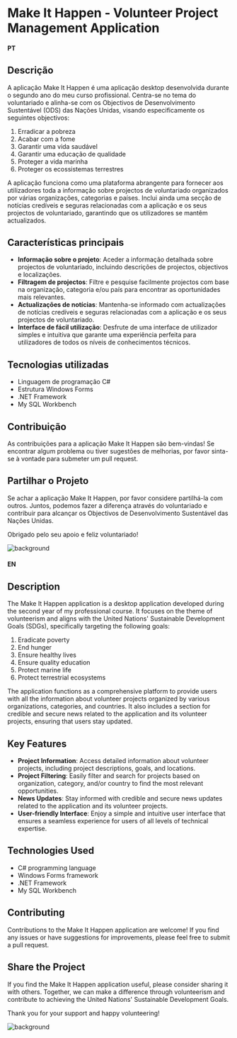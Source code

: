 # Make It Happen - Volunteer Project Management Application

#### PT

## Descrição

A aplicação Make It Happen é uma aplicação desktop desenvolvida durante o segundo ano do meu curso profissional. Centra-se no tema do voluntariado e alinha-se com os Objectivos de Desenvolvimento Sustentável (ODS) das Nações Unidas, visando especificamente os seguintes objectivos:

1. Erradicar a pobreza
2. Acabar com a fome
3. Garantir uma vida saudável
4. Garantir uma educação de qualidade
14. Proteger a vida marinha
15. Proteger os ecossistemas terrestres

A aplicação funciona como uma plataforma abrangente para fornecer aos utilizadores toda a informação sobre projectos de voluntariado organizados por várias organizações, categorias e países. Inclui ainda uma secção de notícias credíveis e seguras relacionadas com a aplicação e os seus projectos de voluntariado, garantindo que os utilizadores se mantêm actualizados.

## Características principais

- **Informação sobre o projeto**: Aceder a informação detalhada sobre projectos de voluntariado, incluindo descrições de projectos, objectivos e localizações.
- **Filtragem de projectos**: Filtre e pesquise facilmente projectos com base na organização, categoria e/ou país para encontrar as oportunidades mais relevantes.
- **Actualizações de notícias**: Mantenha-se informado com actualizações de notícias credíveis e seguras relacionadas com a aplicação e os seus projectos de voluntariado.
- **Interface de fácil utilização**: Desfrute de uma interface de utilizador simples e intuitiva que garante uma experiência perfeita para utilizadores de todos os níveis de conhecimentos técnicos.

## Tecnologias utilizadas

- Linguagem de programação C#
- Estrutura Windows Forms
- .NET Framework
- My SQL Workbench

## Contribuição

As contribuições para a aplicação Make It Happen são bem-vindas! Se encontrar algum problema ou tiver sugestões de melhorias, por favor sinta-se à vontade para submeter um pull request.

## Partilhar o Projeto

Se achar a aplicação Make It Happen, por favor considere partilhá-la com outros. Juntos, podemos fazer a diferença através do voluntariado e contribuir para alcançar os Objectivos de Desenvolvimento Sustentável das Nações Unidas.

Obrigado pelo seu apoio e feliz voluntariado!

![background](https://user-images.githubusercontent.com/58223413/104092609-eec14d00-527c-11eb-89cb-ee99d7fa85ce.JPG)

#### EN

## Description

The Make It Happen application is a desktop application developed during the second year of my professional course. It focuses on the theme of volunteerism and aligns with the United Nations' Sustainable Development Goals (SDGs), specifically targeting the following goals:

1. Eradicate poverty
2. End hunger
3. Ensure healthy lives
4. Ensure quality education
14. Protect marine life
15. Protect terrestrial ecosystems

The application functions as a comprehensive platform to provide users with all the information about volunteer projects organized by various organizations, categories, and countries. It also includes a section for credible and secure news related to the application and its volunteer projects, ensuring that users stay updated.

## Key Features

- **Project Information**: Access detailed information about volunteer projects, including project descriptions, goals, and locations.
- **Project Filtering**: Easily filter and search for projects based on organization, category, and/or country to find the most relevant opportunities.
- **News Updates**: Stay informed with credible and secure news updates related to the application and its volunteer projects.
- **User-friendly Interface**: Enjoy a simple and intuitive user interface that ensures a seamless experience for users of all levels of technical expertise.

## Technologies Used

- C# programming language
- Windows Forms framework
- .NET Framework
- My SQL Workbench

## Contributing

Contributions to the Make It Happen application are welcome! If you find any issues or have suggestions for improvements, please feel free to submit a pull request.

## Share the Project

If you find the Make It Happen application useful, please consider sharing it with others. Together, we can make a difference through volunteerism and contribute to achieving the United Nations' Sustainable Development Goals.

Thank you for your support and happy volunteering!

![background](https://user-images.githubusercontent.com/58223413/104092609-eec14d00-527c-11eb-89cb-ee99d7fa85ce.JPG)
